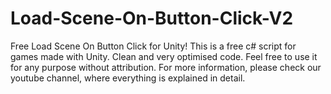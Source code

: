# Load-Scene-On-Button-Click-V2
Free Load Scene On Button Click for Unity! This is a free c# script for games made with Unity. Clean and very optimised code. Feel free to use it for any purpose without attribution. For more information, please check our youtube channel, where everything is explained in detail.
